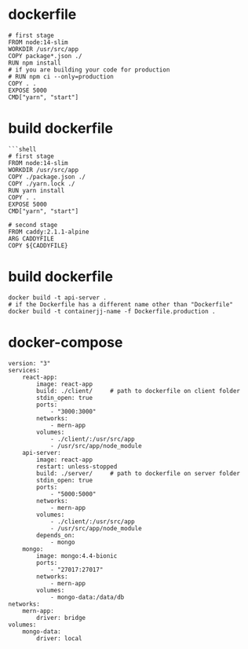 # dockerfile
<!-- 
create ".dockerignore" file
node_modules
 -->
```shell
# first stage
FROM node:14-slim
WORKDIR /usr/src/app
COPY package*.json ./
RUN npm install
# if you are building your code for production
# RUN npm ci --only=production
COPY . .
EXPOSE 5000
CMD["yarn", "start"]

```
# build dockerfile
```shell
```shell
# first stage
FROM node:14-slim
WORKDIR /usr/src/app
COPY ./package.json ./
COPY ./yarn.lock ./
RUN yarn install
COPY . .
EXPOSE 5000
CMD["yarn", "start"]

# second stage
FROM caddy:2.1.1-alpine
ARG CADDYFILE
COPY ${CADDYFILE}
```
# build dockerfile
```shell
docker build -t api-server .
# if the Dockerfile has a different name other than "Dockerfile"
docker build -t containerjj-name -f Dockerfile.production .
```

# docker-compose
```shell
version: "3"
services:
    react-app:
        image: react-app
        build: ./client/     # path to dockerfile on client folder
        stdin_open: true
        ports:
            - "3000:3000"
        networks:
            - mern-app
        volumes:
            - ./client/:/usr/src/app
            - /usr/src/app/node_module
    api-server:
        image: react-app
        restart: unless-stopped
        build: ./server/     # path to dockerfile on server folder
        stdin_open: true
        ports:
            - "5000:5000"
        networks:
            - mern-app
        volumes:
            - ./client/:/usr/src/app
            - /usr/src/app/node_module  
        depends_on:
            - mongo
    mongo:
        image: mongo:4.4-bionic
        ports:
            - "27017:27017"
        networks:
            - mern-app
        volumes:
            - mongo-data:/data/db
networks:
    mern-app:
        driver: bridge
volumes:
    mongo-data:
        driver: local
```